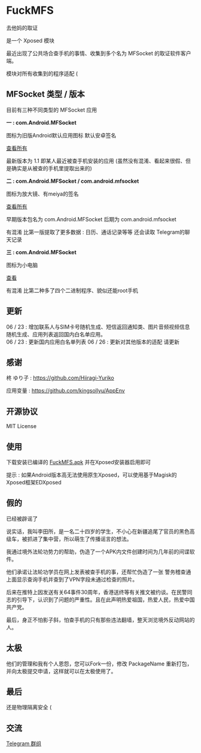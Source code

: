 # FuckMFS

去他妈的取证

是一个 Xposed 模块 
  
最近出现了公共场合查手机的事情、收集到多个名为 MFSocket 的取证软件客户端。
  
模块对所有收集到的程序适配 (

## MFSocket 类型 / 版本

目前有三种不同类型的 MFSocket 应用  
  
**一 : com.Android.MFSocket**  
  
图标为旧版Android默认应用图标 默认安卓签名  
  
[查看所有](./mfsocket/0)  
  
最新版本为 1.1 即某人最近被查手机安装的应用 (虽然没有混淆、看起来很假、但是确实是从被查的手机里提取出来的)  

**二 : com.Android.MFSocket / com.android.mfsocket**  
  
图标为放大镜、有meiya的签名

[查看所有](./mfsocket/1)  

早期版本包名为 com.Android.MFSocket 后期为 com.android.mfsocket  
  
有混淆 比第一版提取了更多数据 : 日历、通话记录等等  还会读取 Telegram的聊天记录

**三 : com.Android.MFSocket**  
  
图标为小电脑  
  
[查看](./mfsocket/2)  
  
有混淆 比第二种多了四个二进制程序、貌似还能root手机  

## 更新

06 / 23 : 增加联系人与SIM卡号随机生成、短信返回通知类、图片音频视频信息随机生成、应用列表返回国内白名单应用。  
06 / 23 : 更新国内应用白名单列表
06 / 26 : 更新对其他版本的适配 请更新

## 感谢

柊 ゆり子 : https://github.com/Hiiragi-Yuriko  
   
应用变量 : https://github.com/kingsollyu/AppEnv  

## 开源协议

MIT License

## 使用

下载安装已编译的 [FuckMFS.apk](./FuckMFS.apk?raw=true) 并在Xposed安装器启用即可  
  
提示 : 如果Android版本高无法使用原生Xposed，可以使用基于Magisk的Xposed框架EDXposed

## 假的

已经被辟谣了
  
说实话，我叫李田所，是一名二十四岁的学生，不小心在新疆追尾了官员的黑色高级车，被抓进了集中营，所以萌生了传播谣言的想法。
  
我通过境外法轮功势力的帮助，伪造了一个APK内文件创建时间为几年前的间谍软件。  
  
他们承诺让法轮功学员在网上发表被查手机的事，还帮忙伪造了一张 警务稽查通 上面显示查询手机并查到了VPN字段未通过检查的照片。  

后来在推特上因发送有关64事件30周年，香港送终等有关推文被约谈。在民警同志的引导下，认识到了问题的严重性。且在此声明热爱祖国，热爱人民，热爱中国共产党。  
  
最后，身正不怕影子斜，怕查手机的只有那些违法翻墙，整天浏览境外反动网站的人。

## 太极

他们的管理和我有个人恩怨，您可以Fork一份，修改 PackageName 重新打包，并向太极提交申请，这样就可以在太极使用了。

## 最后

还是物理隔离安全 (

## 交流

[Telegram 群组](https://t.me/joinchat/M5LsLE86uw8vGFqEBNi4NA)

